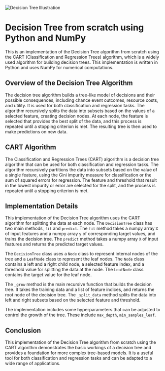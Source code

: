![Decision Tree Illustration](https://www.xoriant.com/cdn/ff/weqpbrtpXGjLpVQ_X-gWqsFlvjAxpv5Wv3xNW0A4vuQ/1602007254/public/2020-10/a-decisionTreesforClassification-AMachineLearningAlgorithm.jpg)
# Decision Tree from scratch using Python and NumPy

This is an implementation of the Decision Tree algorithm from scratch using the CART (Classification and Regression Trees) algorithm, which is a widely used algorithm for building decision trees. This implementation is written in Python and uses NumPy for numerical computations.

## Overview of the Decision Tree Algorithm

The decision tree algorithm builds a tree-like model of decisions and their possible consequences, including chance event outcomes, resource costs, and utility. It is used for both classification and regression tasks. The algorithm recursively splits the data into subsets based on the values of a selected feature, creating decision nodes. At each node, the feature is selected that provides the best split of the data, and this process is repeated until a stopping criterion is met. The resulting tree is then used to make predictions on new data.

## CART Algorithm

The Classification and Regression Trees (CART) algorithm is a decision tree algorithm that can be used for both classification and regression tasks. The algorithm recursively partitions the data into subsets based on the value of a single feature, using the Gini impurity measure for classification or the sum of squared errors for regression. The feature and threshold that result in the lowest impurity or error are selected for the split, and the process is repeated until a stopping criterion is met.

## Implementation Details

This implementation of the Decision Tree algorithm uses the CART algorithm for splitting the data at each node. The `DecisionTree` class has two main methods, `fit` and `predict`. The `fit` method takes a numpy array `X` of input features and a numpy array `y` of corresponding target values, and trains the decision tree. The `predict` method takes a numpy array `X` of input features and returns the predicted target values.

The `DecisionTree` class uses a `Node` class to represent internal nodes of the tree and a `LeafNode` class to represent the leaf nodes. The `Node` class contains a left and a right child node, a selected feature index, and a threshold value for splitting the data at the node. The `LeafNode` class contains the target value for the leaf node.

The `_grow` method is the main recursive function that builds the decision tree. It takes the training data and a list of feature indices, and returns the root node of the decision tree. The `_split_data` method splits the data into left and right subsets based on the selected feature and threshold.

The implementation includes some hyperparameters that can be adjusted to control the growth of the tree. These include `max_depth`, `min_samples_leaf`.

## Conclusion

This implementation of the Decision Tree algorithm from scratch using the CART algorithm demonstrates the basic workings of a decision tree and provides a foundation for more complex tree-based models. It is a useful tool for both classification and regression tasks and can be adapted to a wide range of applications.
